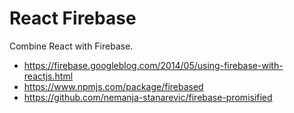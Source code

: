 # React Firebase

Combine React with Firebase. 

- https://firebase.googleblog.com/2014/05/using-firebase-with-reactjs.html
- https://www.npmjs.com/package/firebased
- https://github.com/nemanja-stanarevic/firebase-promisified
